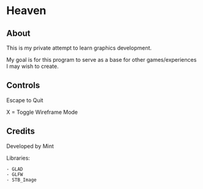 # Heaven

## About
This is my private attempt to learn graphics development. 

My goal is for this program to serve as a base for other games/experiences I may wish to create.

## Controls
Escape to Quit

X = Toggle Wireframe Mode

## Credits
Developed by Mint

Libraries:

    - GLAD
    - GLFW
    - STB_Image